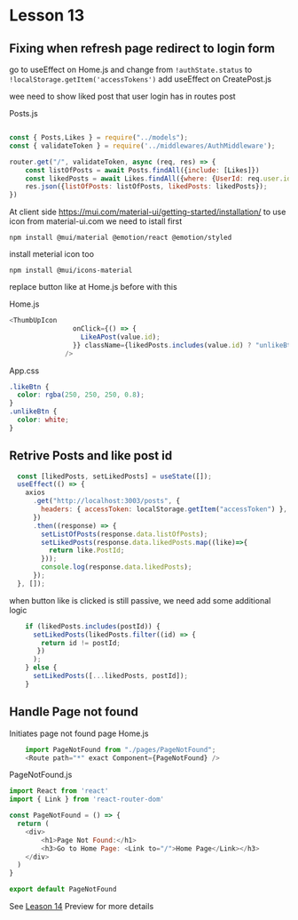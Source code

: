 # Lesson 13

## Fixing when refresh page redirect to login form

go to useEffect on Home.js and change from `!authState.status` to `!localStorage.getItem('accessTokens')`
add useEffect on CreatePost.js

wee need to show liked post that user login has in routes post

Posts.js

```javascript

const { Posts,Likes } = require("../models");
const { validateToken } = require('../middlewares/AuthMiddleware');

router.get("/", validateToken, async (req, res) => {
    const listOfPosts = await Posts.findAll({include: [Likes]})
    const likedPosts = await Likes.findAll({where: {UserId: req.user.id}});
    res.json({listOfPosts: listOfPosts, likedPosts: likedPosts});
})
```

At client side
https://mui.com/material-ui/getting-started/installation/
to use icon from material-ui.com we need to istall first

`npm install @mui/material @emotion/react @emotion/styled`

install meterial icon too

`npm install @mui/icons-material`

replace button like at Home.js before with this

Home.js

```javascript
<ThumbUpIcon
                onClick={() => {
                  LikeAPost(value.id);
                }} className={likedPosts.includes(value.id) ? "unlikeBtn" : "likeBtn"}
              />
```

App.css

```css
.likeBtn {
  color: rgba(250, 250, 250, 0.8);
}
.unlikeBtn {
  color: white;
}
```

## Retrive Posts and like post id

```javascript
  const [likedPosts, setLikedPosts] = useState([]);
  useEffect(() => {
    axios
      .get("http://localhost:3003/posts", {
        headers: { accessToken: localStorage.getItem("accessToken") },
      })
      .then((response) => {
        setListOfPosts(response.data.listOfPosts);
        setLikedPosts(response.data.likedPosts.map((like)=>{
          return like.PostId;
        }));
        console.log(response.data.likedPosts);
      });
  }, []);
```

when button like is clicked is still passive, we need add some additional logic

```javascript
    if (likedPosts.includes(postId)) {
      setLikedPosts(likedPosts.filter((id) => {
        return id != postId;
       })
      );
    } else {
      setLikedPosts([...likedPosts, postId]);
    }
```

## Handle Page not found

Initiates page not found page
Home.js

```javascript
    import PageNotFound from "./pages/PageNotFound";
    <Route path="*" exact Component={PageNotFound} />
```

PageNotFound.js

```javascript
import React from 'react'
import { Link } from 'react-router-dom'

const PageNotFound = () => {
  return (
    <div>
        <h1>Page Not Found:</h1>
        <h3>Go to Home Page: <Link to="/">Home Page</Link></h3>
    </div>
  )
}

export default PageNotFound
```

See [Leason 14](https://lesson12.com) Preview for more details
